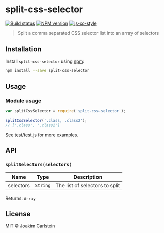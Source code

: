 # split-css-selector

[![Build status][travis-image]][travis-url] [![NPM version][npm-image]][npm-url] [![js-xo-style][codestyle-image]][codestyle-url]

> Split a comma separated CSS selector list into an array of selectors

## Installation

Install `split-css-selector` using [npm](https://www.npmjs.com/):

```bash
npm install --save split-css-selector
```

## Usage

### Module usage

```javascript
var splitCssSelector = require('split-css-selector');

splitCssSelector('.class, .class2');
// ['.class', '.class2']
```

See [test/test.js](test/test.js) for more examples.

## API

### `splitSelectors(selectors)`

| Name | Type | Description |
|------|------|-------------|
| selectors | `String` | The list of selectors to split |

Returns: `Array`

## License

MIT © Joakim Carlstein

[npm-url]: https://npmjs.org/package/split-css-selector
[npm-image]: https://badge.fury.io/js/split-css-selector.svg
[travis-url]: https://travis-ci.org/joakimbeng/split-css-selector
[travis-image]: https://travis-ci.org/joakimbeng/split-css-selector.svg?branch=master
[codestyle-url]: https://github.com/sindresorhus/xo
[codestyle-image]: https://img.shields.io/badge/code%20style-xo-brightgreen.svg?style=flat
